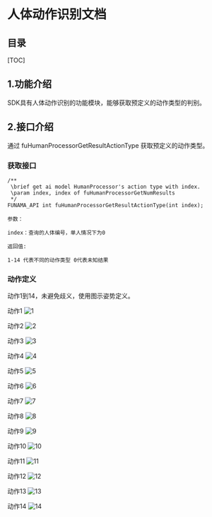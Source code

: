 # 人体动作识别文档

## 目录

[TOC]



## 1.功能介绍

SDK具有人体动作识别的功能模块，能够获取预定义的动作类型的判别。

## 2.接口介绍

通过 fuHumanProcessorGetResultActionType  获取预定义的动作类型。

### 获取接口

```
/**
 \brief get ai model HumanProcessor's action type with index.
 \param index, index of fuHumanProcessorGetNumResults
 */
FUNAMA_API int fuHumanProcessorGetResultActionType(int index);

参数：

index：查询的人体编号，单人情况下为0

返回值:

1-14 代表不同的动作类型 0代表未知结果
```

### 动作定义  
动作1到14，未避免歧义，使用图示姿势定义。

动作1
![1](./imgs/pose/1.jpg)

动作2
![2](./imgs/pose/2.jpg)

动作3
![3](./imgs/pose/3.jpg)

动作4
![4](./imgs/pose/4.jpg)

动作5
![5](./imgs/pose/5.jpg)

动作6
![6](./imgs/pose/6.jpg)

动作7
![7](./imgs/pose/7.jpg)

动作8
![8](./imgs/pose/8.jpg)

动作9
![9](./imgs/pose/9.jpg)

动作10
![10](./imgs/pose/10.jpg)

动作11
![11](./imgs/pose/11.jpg)

动作12
![12](./imgs/pose/12.jpg)

动作13
![13](./imgs/pose/13.jpg)

动作14
![14](./imgs/pose/14.jpg)




